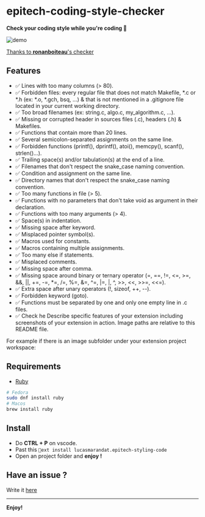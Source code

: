 
# epitech-coding-style-checker

**Check your coding style while you're coding :rocket:**

![demo](assets/demo.gif)

[Thanks to **ronanboiteau**'s checker](https://github.com/ronanboiteau/NormEZ)

## Features

- :white_check_mark: Lines with too many columns (> 80).
- :white_check_mark: Forbidden files: every regular file that does not match Makefile, *.c or *.h (ex: *.o, *.gch, bsq, ...) & that is not mentioned in a .gitignore file located in your current working directory.
- :white_check_mark: Too broad filenames (ex: string.c, algo.c, my_algorithm.c, ...).
- :white_check_mark: Missing or corrupted header in sources files (.c), headers (.h) & Makefiles.
- :white_check_mark: Functions that contain more than 20 lines.
- :white_check_mark: Several semicolon-separated assignments on the same line.
- :white_check_mark: Forbidden functions (printf(), dprintf(), atoi(), memcpy(), scanf(), strlen()...).
- :white_check_mark: Trailing space(s) and/or tabulation(s) at the end of a line.
- :white_check_mark: Filenames that don't respect the snake_case naming convention.
- :white_check_mark: Condition and assignment on the same line.
- :white_check_mark: Directory names that don't respect the snake_case naming convention.
- :white_check_mark: Too many functions in file (> 5).
- :white_check_mark: Functions with no parameters that don't take void as argument in their declaration.
- :white_check_mark: Functions with too many arguments (> 4).
- :white_check_mark: Space(s) in indentation.
- :white_check_mark: Missing space after keyword.
- :white_check_mark: Misplaced pointer symbol(s).
- :white_check_mark: Macros used for constants.
- :white_check_mark: Macros containing multiple assignments.
- :white_check_mark: Too many else if statements.
- :white_check_mark: Misplaced comments.
- :white_check_mark: Missing space after comma.
- :white_check_mark: Missing space around binary or ternary operator (=, ==, !=, <=, >=, &&, ||, +=, -=, *=, /=, %=, &=, ^=, |=, |, ^, >>, <<, >>=, <<=).
- :white_check_mark: Extra space after unary operators (!, sizeof, ++, --).
- :white_check_mark: Forbidden keyword (goto).
- :white_check_mark: Functions must be separated by one and only one empty line in .c files.
- :white_check_mark: Check he
Describe specific features of your extension including screenshots of your extension in action. Image paths are relative to this README file.

For example if there is an image subfolder under your extension project workspace:

## Requirements

- [Ruby](https://www.ruby-lang.org/en/)

```bash
# Fedora
sudo dnf install ruby
# Macos
brew install ruby
```

## Install

- Do **CTRL + P** on vscode.
- Past this `ext install lucasmarandat.epitech-styling-code`
- Open an project folder and **enjoy !**

## Have an issue ?

Write it [here](http://google.fr)

___

**Enjoy!**
